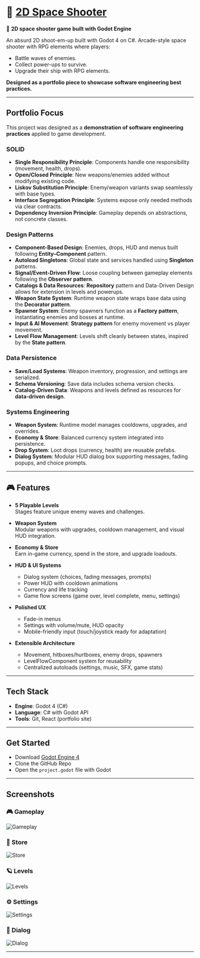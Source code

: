 # 🚀 [2D Space Shooter](https://github.com/joseag312/portfolio-2d-arcade-game)

👾 **2D space shooter game built with Godot Engine**

An absurd 2D shoot-em-up built with Godot 4 on C#.
Arcade-style space shooter with RPG elements where players:

- Battle waves of enemies.
- Collect power-ups to survive.
- Upgrade their ship with RPG elements.

**Designed as a portfolio piece to showcase software engineering best practices.**

---

## Portfolio Focus

This project was designed as a **demonstration of software engineering practices** applied to game development.

### SOLID

- **Single Responsibility Principle**: Components handle one responsibility (movement, health, drops).
- **Open/Closed Principle**: New weapons/enemies added without modifying existing code.
- **Liskov Substitution Principle**: Enemy/weapon variants swap seamlessly with base types.
- **Interface Segregation Principle**: Systems expose only needed methods via clear contracts.
- **Dependency Inversion Principle**: Gameplay depends on abstractions, not concrete classes.

### Design Patterns

- **Component-Based Design**: Enemies, drops, HUD and menus built following **Entity–Component** pattern.
- **Autoload Singletons**: Global state and services handled using **Singleton** patterns.
- **Signal/Event-Driven Flow**: Loose coupling between gameplay elements following the **Observer pattern**.
- **Catalogs & Data Resources**: **Repository** pattern and Data-Driven Design allows for extension in levels and powerups.
- **Weapon State System**: Runtime weapon state wraps base data using the **Decorator pattern**.
- **Spawner System**: Enemy spawners function as a **Factory pattern**, instantiating enemies and bosses at runtime.
- **Input & AI Movement**: **Strategy pattern** for enemy movement vs player movement.
- **Level Flow Management**: Levels shift cleanly between states, inspired by the **State pattern**.

### Data Persistence

- **Save/Load Systems**: Weapon inventory, progression, and settings are serialized.
- **Schema Versioning**: Save data includes schema version checks.
- **Catalog-Driven Data**: Weapons and levels defined as resources for **data-driven design**.

### Systems Engineering

- **Weapon System**: Runtime model manages cooldowns, upgrades, and overrides.
- **Economy & Store**: Balanced currency system integrated into persistence.
- **Drop System**: Loot drops (currency, health) are reusable prefabs.
- **Dialog System**: Modular HUD dialog box supporting messages, fading popups, and choice prompts.

---

## 🎮 **Features**

- **5 Playable Levels**  
  Stages feature unique enemy waves and challenges.

- **Weapon System**  
  Modular weapons with upgrades, cooldown management, and visual HUD integration.

- **Economy & Store**  
  Earn in-game currency, spend in the store, and upgrade loadouts.

- **HUD & UI Systems**

  - Dialog system (choices, fading messages, prompts)
  - Power HUD with cooldown animations
  - Currency and life tracking
  - Game flow screens (game over, level complete, menu, settings)

- **Polished UX**

  - Fade-in menus
  - Settings with volume/mute, HUD opacity
  - Mobile-friendly input (touch/joystick ready for adaptation)

- **Extensible Architecture**
  - Movement, hitboxes/hurtboxes, enemy drops, spawners
  - LevelFlowComponent system for reusability
  - Centralized autoloads (settings, music, SFX, game stats)

---

## Tech Stack

- **Engine**: Godot 4 (C#)
- **Language**: C# with Godot API
- **Tools**: Git, React (portfolio site)

---

## Get Started

- Download [Godot Engine 4](https://godotengine.org)
- Clone the GitHub Repo
- Open the `project.godot` file with Godot

---

## Screenshots

### 🎮 Gameplay

![Gameplay](screenshots/gameplay.png)

### 🛒 Store

![Store](screenshots/store.png)

### 🪐 Levels

![Levels](screenshots/levels.png)

### ⚙️ Settings

![Settings](screenshots/settings.png)

### 💬 Dialog

![Dialog](screenshots/dialog.png)

---
